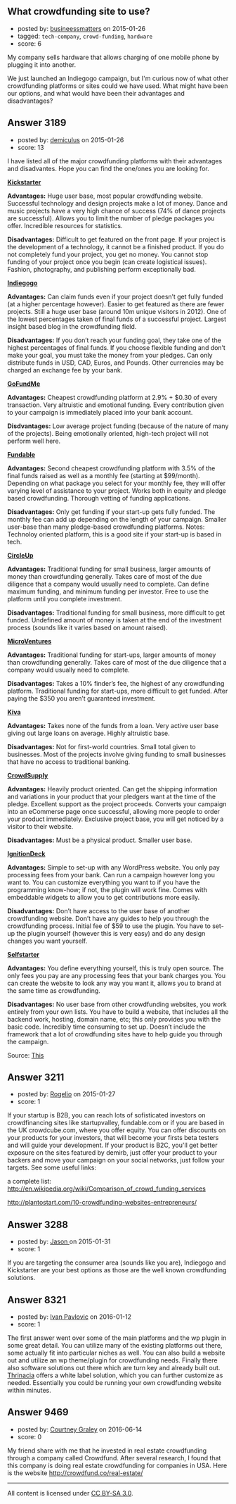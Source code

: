 ## What crowdfunding site to use?

- posted by: [busineessmatters](https://stackexchange.com/users/5685517/busineessmatters) on 2015-01-26
- tagged: `tech-company`, `crowd-funding`, `hardware`
- score: 6

My company sells hardware that allows charging of one mobile phone by plugging it into another.

We just launched an Indiegogo campaign, but I'm curious now of what other crowdfunding platforms or sites could we have used. What might have been our options, and what would have been their advantages and disadvantages?


## Answer 3189

- posted by: [demiculus](https://stackexchange.com/users/5264485/demiculus) on 2015-01-26
- score: 13

<p>I have listed all of the major crowdfunding platforms with their advantages and disadvantes. Hope you can find the one/ones you are looking for.</p>

<p><strong><a href="https://www.kickstarter.com/">Kickstarter</a></strong></p>

<p><strong>Advantages:</strong> Huge user base, most popular crowdfunding website. Successful technology and design projects make a lot of money. Dance and music projects have a very high chance of success (74% of dance projects are successful). Allows you to limit the number of pledge packages you offer. Incredible resources for statistics.</p>

<p><strong>Disadvantages:</strong> Difficult to get featured on the front page. If your project is the development of a technology, it cannot be a finished product. If you do not completely fund your project, you get no money. You cannot stop funding of your project once you begin (can create logistical issues). Fashion, photography, and publishing perform exceptionally bad.</p>

<p><strong><a href="https://www.indiegogo.com/">Indiegogo</a></strong></p>

<p><strong>Advantages:</strong> Can claim funds even if your project doesn’t get fully funded (at a higher percentage however). Easier to get featured as there are fewer projects. Still a huge user base (around 10m unique visitors in 2012). One of the lowest percentages taken of final funds of a successful project. Largest insight based blog in the crowdfunding field.</p>

<p><strong>Disadvantages:</strong> If you don’t reach your funding goal, they take one of the highest percentages of final funds. If you choose flexible funding and don’t make your goal, you must take the money from your pledges. Can only distribute funds in USD, CAD, Euros, and Pounds. Other currencies may be charged an exchange fee by your bank.</p>

<p><a href="http://www.gofundme.com/"><strong>GoFundMe</strong></a></p>

<p><strong>Advantages:</strong> Cheapest crowdfunding platform at 2.9% + $0.30 of every transaction. Very altruistic and emotional funding. Every contribution given to your campaign is immediately placed into your bank account.</p>

<p><strong>Disdvantages:</strong> Low average project funding (because of the nature of many of the projects). Being emotionally oriented, high-tech project will not perform well here.</p>

<p><a href="http://www.fundable.com/"><strong>Fundable</strong></a></p>

<p><strong>Advantages:</strong> Second cheapest crowdfunding platform with 3.5% of the final funds raised as well as a monthly fee (starting at $99/month). Depending on what package you select for your monthly fee, they will offer varying level of assistance to your project. Works both in equity and pledge based crowdfunding. Thorough vetting of funding applications.</p>

<p><strong>Disadvantages:</strong> Only get funding if your start-up gets fully funded. The monthly fee can add up depending on the length of your campaign. Smaller user-base than many pledge-based crowdfunding platforms.
Notes: Technoloy oriented platform, this is a good site if your start-up is based in tech.</p>

<p><a href="https://circleup.com/"><strong>CircleUp</strong></a></p>

<p><strong>Advantages:</strong> Traditional funding for small business, larger amounts of money than crowdfunding generally. Takes care of most of the due diligence that a company would usually need to complete. Can define maximum funding, and minimum funding per investor. Free to use the platform until you complete investment.</p>

<p><strong>Disadvantages:</strong> Traditional funding for small business, more difficult to get funded. Undefined amount of money is taken at the end of the investment process (sounds like it varies based on amount raised).</p>

<p><a href="https://microventures.com/"><strong>MicroVentures</strong></a></p>

<p><strong>Advantages:</strong> Traditional funding for start-ups, larger amounts of money than crowdfunding generally. Takes care of most of the due diligence that a company would usually need to complete.</p>

<p><strong>Disadvantages:</strong> Takes a 10% finder’s fee, the highest of any crowdfunding platform. Traditional funding for start-ups, more difficult to get funded. After paying the $350 you aren’t guaranteed investment.</p>

<p><a href="http://www.kiva.org/"><strong>Kiva</strong></a></p>

<p><strong>Advantages:</strong> Takes none of the funds from a loan. Very active user base giving out large loans on average. Highly altruistic base.</p>

<p><strong>Disadvantages:</strong> Not for first-world countries. Small total given to businesses. Most of the projects involve giving funding to small businesses that have no access to traditional banking.</p>

<p><a href="https://www.crowdsupply.com/"><strong>CrowdSupply</strong></a></p>

<p><strong>Advantages:</strong> Heavily product oriented. Can get the shipping information and variations in your product that your pledgers want at the time of the pledge. Excellent support as the project proceeds. Converts your campaign into an eCommerse page once successful, allowing more people to order your product immediately. Exclusive project base, you will get noticed by a visitor to their website.</p>

<p><strong>Disadvantages:</strong> Must be a physical product. Smaller user base.</p>

<p><a href="http://ignitiondeck.com/id/"><strong>IgnitionDeck</strong></a></p>

<p><strong>Advantages:</strong> Simple to set-up with any WordPress website. You only pay processing fees from your bank. Can run a campaign however long you want to. You can customize everything you want to if you have the programming know-how; if not, the plugin will work fine. Comes with embeddable widgets to allow you to get contributions more easily.</p>

<p><strong>Disadvantages:</strong> Don’t have access to the user base of another crowdfunding website. Don’t have any guides to help you through the crowdfunding process. Initial fee of $59 to use the plugin. You have to set-up the plugin yourself (however this is very easy) and do any design changes you want yourself.</p>

<p><a href="http://www.selfstarter.us/"><strong>Selfstarter</strong></a></p>

<p><strong>Advantages:</strong> You define everything yourself, this is truly open source. The only fees you pay are any processing fees that your bank charges you. You can create the website to look any way you want it, allows you to brand at the same time as crowdfunding.</p>

<p><strong>Disadvantages:</strong> No user base from other crowdfunding websites, you work entirely from your own lists. You have to build a website, that includes all the backend work, hosting, domain name, etc; this only provides you with the basic code. Incredibly time consuming to set up. Doesn’t include the framework that a lot of crowdfunding sites have to help guide you through the campaign.</p>

<p>Source: <a href="http://marketingmoxie.biz/the-big-list-of-crowdfunding-sites/">This</a></p>



## Answer 3211

- posted by: [Rogelio](https://stackexchange.com/users/267060/rogelio) on 2015-01-27
- score: 1

If your startup is B2B, you can reach lots of sofisticated investors on crowdfinancing sites like startupvalley, fundable.com or if you are based in the UK crowdcube.com, where you offer equity. You can offer discounts on your products for your investors, that will become your firsts beta testers and will guide your development.
If your product is B2C, you'll get better exposure on the sites featured by demirb, just offer your product to your backers and move your campaign on your social networks, just follow your targets. See some useful links:

a complete list: http://en.wikipedia.org/wiki/Comparison_of_crowd_funding_services

http://plantostart.com/10-crowdfunding-websites-entrepreneurs/



## Answer 3288

- posted by: [Jason ](https://stackexchange.com/users/5270470/jason) on 2015-01-31
- score: 1

If you are targeting the consumer area (sounds like you are), Indiegogo and Kickstarter are your best options as those are the well known crowdfunding solutions. 


## Answer 8321

- posted by: [Ivan Pavlovic](https://stackexchange.com/users/7624209/ivan-pavlovic) on 2016-01-12
- score: 1

<p>The first answer went over some of the main platforms and the wp plugin in some great detail. You can utilize many of the existing platforms out there, some actually fit into particular niches as well. You can also build a website out and utilize an wp theme/plugin for crowdfunding needs. Finally there also software solutions out there which are turn key and already built out. <a href="https://www.thrinacia.com/" rel="nofollow">Thrinacia</a> offers a white label solution, which you can further customize as needed. Essentially you could be running your own crowdfunding website within minutes.</p>



## Answer 9469

- posted by: [Courtney Graley](https://stackexchange.com/users/6610527/courtney-graley) on 2016-06-14
- score: 0

<p>My friend share with me that he invested in real estate crowdfunding through a company called Crowdfund. After several research, I found that this company is doing real estate crowdfunding for companies in USA. Here is the website  <a href="http://crowdfund.co/real-estate/" rel="nofollow">http://crowdfund.co/real-estate/</a></p>




---

All content is licensed under [CC BY-SA 3.0](https://creativecommons.org/licenses/by-sa/3.0/).
